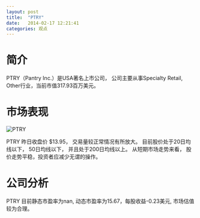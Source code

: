 ```yaml
---
layout: post
title:  "PTRY"
date:   2014-02-17 12:21:41
categories: 观点
---
```


# 简介
PTRY（Pantry Inc.）是USA著名上市公司，
公司主要从事Specialty Retail, Other行业，当前市值317.93百万美元。

# 市场表现

![PTRY](http://finviz.com/chart.ashx?t=PTRY&ty=c&ta=1&p=d&s=l)

PTRY 昨日收盘价 $13.95，
交易量较正常情况有所放大。
目前股价处于20日均线以下，
50日均线以下，
并且处于200日均线以上。
从短期市场走势来看，
股价走势平稳，投资者应减少无谓的操作。

# 公司分析
PTRY 目前静态市盈率为nan, 动态市盈率为15.67，每股收益-0.23美元,
市场估值较为合理。
